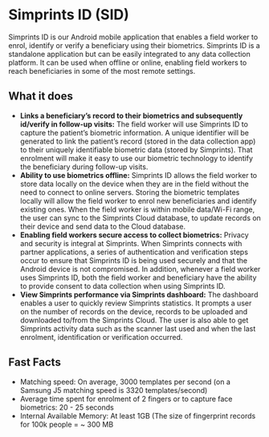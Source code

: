 # Simprints ID (SID)

Simprints ID is our Android mobile application that enables a field worker to enrol, identify or verify a beneficiary using their biometrics. Simprints ID is a standalone application but can be easily integrated to any data collection platform. It can be used when offline or online, enabling field workers to reach beneficiaries in some of the most remote settings.

## What it does <a href="#h.d3x4lytd48gf_l" id="h.d3x4lytd48gf_l"></a>

* **Links a beneficiary’s record to their biometrics and subsequently id/verify in follow-up visits:** The field worker will use Simprints ID to capture the patient’s biometric information. A unique identifier will be generated to link the patient’s record (stored in the data collection app) to their uniquely identifiable biometric data (stored by Simprints). That enrolment will make it easy to use our biometric technology to identify the beneficiary during follow-up visits.
* **Ability to use biometrics offline:** Simprints ID allows the field worker to store data locally on the device when they are in the field without the need to connect to online servers. Storing the biometric templates locally will allow the field worker to enrol new beneficiaries and identify existing ones. When the field worker is within mobile data/Wi-Fi range, the user can sync to the Simprints Cloud database, to update records on their device and send data to the Cloud database.
* **Enabling field workers secure access to collect biometrics:** Privacy and security is integral at Simprints. When Simprints connects with partner applications, a series of authentication and verification steps occur to ensure that Simprints ID is being used securely and that the Android device is not compromised. In addition, whenever a field worker uses Simprints ID, both the field worker and beneficiary have the ability to provide consent to data collection when using Simprints ID.
* **View Simprints performance via Simprints dashboard:** The dashboard enables a user to quickly review Simprints statistics. It prompts a user on the number of records on the device, records to be uploaded and downloaded to/from the Simprints Cloud. The user is also able to get Simprints activity data such as the scanner last used and when the last enrolment, identification or verification occurred.

## Fast Facts <a href="#h.qi38ygo77tgi_l" id="h.qi38ygo77tgi_l"></a>

* Matching speed: On average, 3000 templates per second (on a Samsung J5 matching speed is 3320 templates/second)
* Average time spent for enrolment of 2 fingers or to capture face biometrics: 20 - 25 seconds
* Internal Available Memory: At least 1GB (The size of fingerprint records for 100k people = \~ 300 MB

